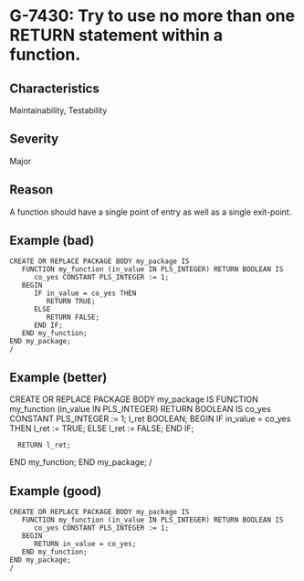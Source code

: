 # G-7430: Try to use no more than one RETURN statement within a function.

## Characteristics

Maintainability, Testability

## Severity

Major

## Reason

A function should have a single point of entry as well as a single exit-point.

## Example (bad)

```
CREATE OR REPLACE PACKAGE BODY my_package IS
   FUNCTION my_function (in_value IN PLS_INTEGER) RETURN BOOLEAN IS
      co_yes CONSTANT PLS_INTEGER := 1;
   BEGIN
      IF in_value = co_yes THEN
         RETURN TRUE;
      ELSE
         RETURN FALSE;
      END IF;
   END my_function;
END my_package;
/
```

## Example (better)

CREATE OR REPLACE PACKAGE BODY my_package IS
   FUNCTION my_function (in_value IN PLS_INTEGER) RETURN BOOLEAN IS
      co_yes CONSTANT PLS_INTEGER := 1;
      l_ret BOOLEAN;
   BEGIN
      IF in_value = co_yes THEN
         l_ret := TRUE;
      ELSE
         l_ret := FALSE;
      END IF;
      
      RETURN l_ret;
   END my_function;
END my_package;
/

## Example (good)

```
CREATE OR REPLACE PACKAGE BODY my_package IS
   FUNCTION my_function (in_value IN PLS_INTEGER) RETURN BOOLEAN IS
      co_yes CONSTANT PLS_INTEGER := 1;
   BEGIN
      RETURN in_value = co_yes;
   END my_function;
END my_package;
/
```